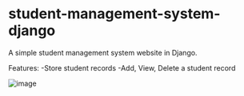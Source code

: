 # student-management-system-django


A simple student management system website in Django.

Features:
-Store student records
-Add, View, Delete a student record

![image](https://github.com/kaustubh10s/student-management-system-django/assets/86242916/65a11abf-8f98-4813-a471-1774b58661e3)

